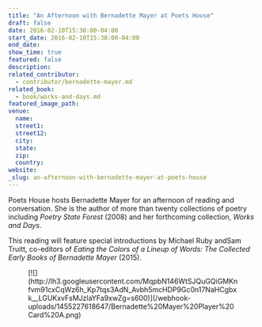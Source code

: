 ```yaml
---
title: "An Afternoon with Bernadette Mayer at Poets House"
draft: false
date: 2016-02-10T15:38:00-04:00
start_date: 2016-02-10T15:38:00-04:00
end_date:
show_time: true
featured: false
description:
related_contributor:
  - contributor/bernadette-mayer.md
related_book:
  - book/works-and-days.md
featured_image_path:
venue:
  name:
  street1:
  street12:
  city:
  state:
  zip:
  country:
website:
_slug: an-afternoon-with-bernadette-mayer-at-poets-house
---
```


Poets House hosts Bernadette Mayer for an afternoon of reading and conversation. She is the author of more than twenty collections of poetry including _Poetry State Forest_ (2008) and her forthcoming collection, _Works and Days_.

This reading will feature special introductions by Michael Ruby andSam Truitt, co-editors of _Eating the Colors of a Lineup of Words: The Collected Early Books of Bernadette Mayer_ (2015).

<figure data-type="image" class="wy-figure-medium wy-figure-left">[![](http://lh3.googleusercontent.com/MqpbN146WtSJQuGQiGMKnfvm91cxCqWz6h_Kp7tqs3AdN_Avbh5mcHDP9Gc0n17NaHCgbxk__LGUKxvFsMJzlaYFa9xwZg=s600)](/webhook-uploads/1455227618647/Bernadette%20Mayer%20Player%20Card%20A.png)</figure>

